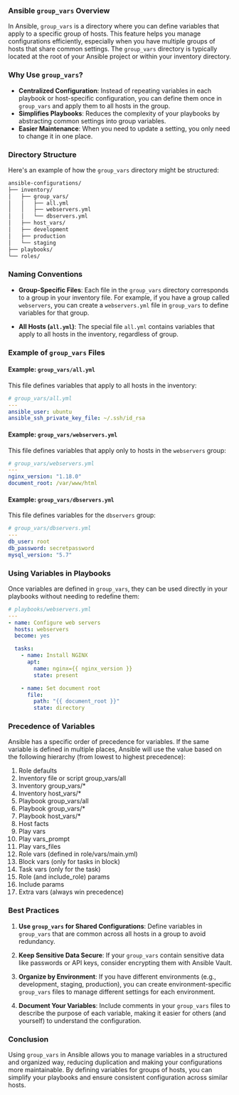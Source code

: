 ### Ansible `group_vars` Overview

In Ansible, `group_vars` is a directory where you can define variables that apply to a specific group of hosts. This feature helps you manage configurations efficiently, especially when you have multiple groups of hosts that share common settings. The `group_vars` directory is typically located at the root of your Ansible project or within your inventory directory.

### Why Use `group_vars`?

- **Centralized Configuration**: Instead of repeating variables in each playbook or host-specific configuration, you can define them once in `group_vars` and apply them to all hosts in the group.
- **Simplifies Playbooks**: Reduces the complexity of your playbooks by abstracting common settings into group variables.
- **Easier Maintenance**: When you need to update a setting, you only need to change it in one place.

### Directory Structure

Here's an example of how the `group_vars` directory might be structured:

```bash
ansible-configurations/
├── inventory/
│   ├── group_vars/
│   │   ├── all.yml
│   │   ├── webservers.yml
│   │   └── dbservers.yml
│   ├── host_vars/
│   ├── development
│   ├── production
│   └── staging
├── playbooks/
└── roles/
```

### Naming Conventions

- **Group-Specific Files**: Each file in the `group_vars` directory corresponds to a group in your inventory file. For example, if you have a group called `webservers`, you can create a `webservers.yml` file in `group_vars` to define variables for that group.

- **All Hosts (`all.yml`)**: The special file `all.yml` contains variables that apply to all hosts in the inventory, regardless of group.

### Example of `group_vars` Files

#### Example: `group_vars/all.yml`

This file defines variables that apply to all hosts in the inventory:

```yaml
# group_vars/all.yml
---
ansible_user: ubuntu
ansible_ssh_private_key_file: ~/.ssh/id_rsa
```

#### Example: `group_vars/webservers.yml`

This file defines variables that apply only to hosts in the `webservers` group:

```yaml
# group_vars/webservers.yml
---
nginx_version: "1.18.0"
document_root: /var/www/html
```

#### Example: `group_vars/dbservers.yml`

This file defines variables for the `dbservers` group:

```yaml
# group_vars/dbservers.yml
---
db_user: root
db_password: secretpassword
mysql_version: "5.7"
```

### Using Variables in Playbooks

Once variables are defined in `group_vars`, they can be used directly in your playbooks without needing to redefine them:

```yaml
# playbooks/webservers.yml
---
- name: Configure web servers
  hosts: webservers
  become: yes

  tasks:
    - name: Install NGINX
      apt:
        name: nginx={{ nginx_version }}
        state: present

    - name: Set document root
      file:
        path: "{{ document_root }}"
        state: directory
```

### Precedence of Variables

Ansible has a specific order of precedence for variables. If the same variable is defined in multiple places, Ansible will use the value based on the following hierarchy (from lowest to highest precedence):

1. Role defaults
2. Inventory file or script group_vars/all
3. Inventory group_vars/*
4. Inventory host_vars/*
5. Playbook group_vars/all
6. Playbook group_vars/*
7. Playbook host_vars/*
8. Host facts
9. Play vars
10. Play vars_prompt
11. Play vars_files
12. Role vars (defined in role/vars/main.yml)
13. Block vars (only for tasks in block)
14. Task vars (only for the task)
15. Role (and include_role) params
16. Include params
17. Extra vars (always win precedence)

### Best Practices

1. **Use `group_vars` for Shared Configurations**: Define variables in `group_vars` that are common across all hosts in a group to avoid redundancy.
   
2. **Keep Sensitive Data Secure**: If your `group_vars` contain sensitive data like passwords or API keys, consider encrypting them with Ansible Vault.

3. **Organize by Environment**: If you have different environments (e.g., development, staging, production), you can create environment-specific `group_vars` files to manage different settings for each environment.

4. **Document Your Variables**: Include comments in your `group_vars` files to describe the purpose of each variable, making it easier for others (and yourself) to understand the configuration.

### Conclusion

Using `group_vars` in Ansible allows you to manage variables in a structured and organized way, reducing duplication and making your configurations more maintainable. By defining variables for groups of hosts, you can simplify your playbooks and ensure consistent configuration across similar hosts.
